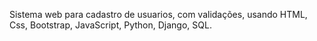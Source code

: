 Sistema web para cadastro de usuarios, com validações, usando HTML, Css, Bootstrap, JavaScript, Python, Django, SQL.

